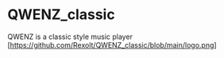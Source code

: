 # QWENZ_classic
QWENZ is a classic style music player
[https://github.com/Rexolt/QWENZ_classic/blob/main/logo.png]
